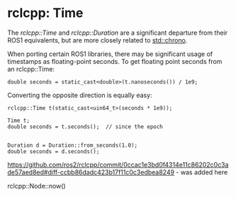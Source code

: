 # rclcpp: Time

The _rclcpp::Time_ and _rclcpp::Duration_ are a significant departure from
their ROS1 equivalents, but are more closely related to
[std::chrono](https://en.cppreference.com/w/cpp/chrono).

When porting certain ROS1 libraries, there may be significant usage of
timestamps as floating-point seconds. To get floating point seconds from
an rclcpp::Time:

```
double seconds = static_cast<double>(t.nanoseconds()) / 1e9;
```

Converting the opposite direction is equally easy:
```
rclcpp::Time t(static_cast<uin64_t>(seconds * 1e9));
```

	Time t;
	double seconds = t.seconds();  // since the epoch


    Duration d = Duration::from_seconds(1.0);
    double seconds = d.seconds();

https://github.com/ros2/rclcpp/commit/0ccac1e3bd0f4314e11c86202c0c3ade57aed8ed#diff-ccbb86dadc423b17f11c0c3edbea8249 - was added here


rclcpp::Node::now()
